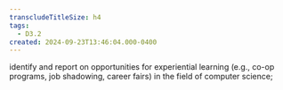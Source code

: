 ```yaml
---
transcludeTitleSize: h4
tags:
  - D3.2
created: 2024-09-23T13:46:04.000-0400
---
```

identify and report on opportunities for experiential learning (e.g., co-op programs, job shadowing, career fairs) in the field of computer science;
